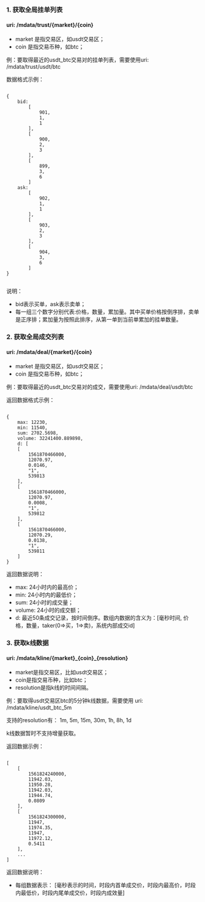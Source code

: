 ### 1. 获取全局挂单列表

#### uri: /mdata/trust/{market}/{coin}

- market 是指交易区，如usdt交易区；
- coin 是指交易币种，如btc；

例：要取得最近的usdt_btc交易对的挂单列表，需要使用uri: /mdata/trust/usdt/btc

数据格式示例：

```

{
    bid: 
        [
            901,
            1,
            1
        ],
        [
            900,
            2,
            3
        ],
        [
            899,
            3,
            6
        ]
    ask:
        [
            902,
            1,
            1
        ],
        [
            903,
            2,
            3
        ],
        [
            904,
            3,
            6
        ]
}
    
```

说明：
- bid表示买单，ask表示卖单；
- 每一组三个数字分别代表:价格，数量，累加量。其中买单价格按倒序排，卖单是正序排；累加量为按照此排序，从第一单到当前单累加的挂单数量。



### 2. 获取全局成交列表

#### uri: /mdata/deal/{market}/{coin}

- market 是指交易区，如usdt交易区；
- coin 是指交易币种，如btc；

例：要取得最近的usdt_btc交易对的成交，需要使用uri: /mdata/deal/usdt/btc

返回数据格式示例：

```

{
    max: 12230,
    min: 11540,
    sum: 2702.5698,
    volume: 32241400.889898,
    d: [
    [
        1561870466000,
        12070.97,
        0.0146,
        "1",
        539813
    ],
    [
        1561870466000,
        12070.97,
        0.0008,
        "1",
        539812
    ],
    [
        1561870466000,
        12070.29,
        0.0138,
        "1",
        539811
    ]
}

```

返回数据说明：
- max: 24小时内的最高价；
- min: 24小时内的最低价；
- sum: 24小时的成交量；
- volume: 24小时的成交额；
- d: 最近50条成交记录，按时间倒序。数组内数据的含义为：[毫秒时间, 价格，数量，taker(0=>买，1=>卖)，系统内部成交id]


### 3. 获取k线数据

#### uri: /mdata/kline/{market}\_{coin}\_{resolution}

- market是指交易区，比如usdt交易区；
- coin是指交易币种，比如btc；
- resolution是指k线的时间间隔。

例：要取得usdt交易区btc的5分钟k线数据，需要使用 uri: /mdata/kline/usdt_btc_5m

支持的resolution有：
1m, 5m, 15m, 30m, 1h, 8h, 1d

k线数据暂时不支持增量获取。

返回数据示例：

```

[
    [
        1561824240000,
        11942.03,
        11950.28,
        11942.03,
        11944.74,
        0.0809
    ],
    [
        1561824300000,
        11947,
        11974.35,
        11947,
        11972.12,
        0.5411
    ],
    ...
]

```

返回数据说明：

- 每组数据表示： [毫秒表示的时间，时段内首单成交价，时段内最高价，时段内最低价，时段内尾单成交价，时段内成效量]
